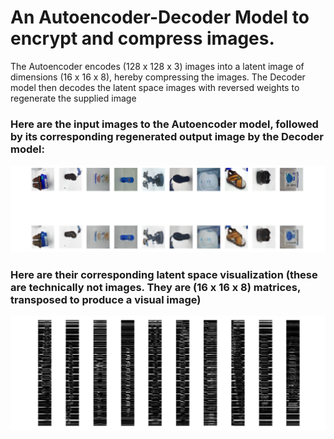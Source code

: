 # An Autoencoder-Decoder Model to encrypt and compress images.


The Autoencoder encodes (128 x 128 x 3) images into a latent image of dimensions (16 x 16 x 8), hereby compressing the images.
The Decoder model then decodes the latent space images with reversed weights to regenerate the supplied image


### Here are the input images to the Autoencoder model, followed by its corresponding regenerated output image by the Decoder model:
![Encoder_decoder_output](/images/rgb_outputs.PNG)

### Here are their corresponding latent space visualization (these are technically not images. They are (16 x 16 x 8) matrices, transposed to produce a visual image)
![Latent_space_visualization](/images/rgb_latent_space.PNG)
